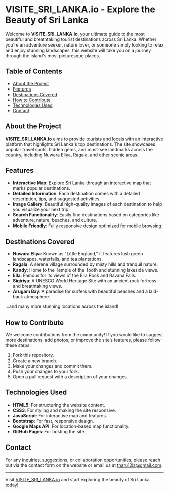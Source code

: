 # VISITE_SRI_LANKA.io - Explore the Beauty of Sri Lanka

Welcome to **VISITE_SRI_LANKA.io**, your ultimate guide to the most beautiful and breathtaking tourist destinations across Sri Lanka. Whether you're an adventure seeker, nature lover, or someone simply looking to relax and enjoy stunning landscapes, this website will take you on a journey through the island's most picturesque places.

## Table of Contents
- [About the Project](#about-the-project)
- [Features](#features)
- [Destinations Covered](#destinations-covered)
- [How to Contribute](#how-to-contribute)
- [Technologies Used](#technologies-used)
- [Contact](#contact)

## About the Project

**VISITE_SRI_LANKA.io** aims to provide tourists and locals with an interactive platform that highlights Sri Lanka's top destinations. The site showcases popular travel spots, hidden gems, and must-see landmarks across the country, including Nuwara Eliya, Ragala, and other scenic areas.

## Features

- **Interactive Map**: Explore Sri Lanka through an interactive map that marks popular destinations.
- **Detailed Information**: Each destination comes with a detailed description, tips, and suggested activities.
- **Image Gallery**: Beautiful high-quality images of each destination to help you visualize your next trip.
- **Search Functionality**: Easily find destinations based on categories like adventure, nature, beaches, and culture.
- **Mobile Friendly**: Fully responsive design optimized for mobile browsing.

## Destinations Covered

- **Nuwara Eliya**: Known as "Little England," it features lush green landscapes, waterfalls, and tea plantations.
- **Ragala**: A serene village surrounded by misty hills and tranquil nature.
- **Kandy**: Home to the Temple of the Tooth and stunning lakeside views.
- **Ella**: Famous for its views of the Ella Rock and Ravana Falls.
- **Sigiriya**: A UNESCO World Heritage Site with an ancient rock fortress and breathtaking views.
- **Arugam Bay**: A paradise for surfers with beautiful beaches and a laid-back atmosphere.

…and many more stunning locations across the island!

## How to Contribute

We welcome contributions from the community! If you would like to suggest more destinations, add photos, or improve the site’s features, please follow these steps:

1. Fork this repository.
2. Create a new branch.
3. Make your changes and commit them.
4. Push your changes to your fork.
5. Open a pull request with a description of your changes.

## Technologies Used

- **HTML5**: For structuring the website content.
- **CSS3**: For styling and making the site responsive.
- **JavaScript**: For interactive map and features.
- **Bootstrap**: For fast, responsive design.
- **Google Maps API**: For location-based map functionality.
- **GitHub Pages**: For hosting the site.

## Contact

For any inquiries, suggestions, or collaboration opportunities, please reach out via the contact form on the website or email us at [tharu12la@gmail.com](mailto:tharu12la@gmail.com).

---

Visit [VISITE_SRI_LANKA.io](https://hadokf.github.io/VISITE_SRI_LANKA.io/) and start exploring the beauty of Sri Lanka today!
